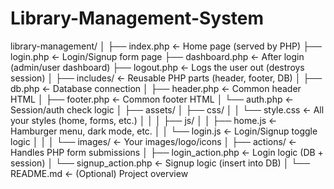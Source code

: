 # Library-Management-System

library-management/
│
├── index.php               ← Home page (served by PHP)
├── login.php               ← Login/Signup form page
├── dashboard.php           ← After login (admin/user dashboard)
├── logout.php              ← Logs the user out (destroys session)
│
├── includes/               ← Reusable PHP parts (header, footer, DB)
│   ├── db.php              ← Database connection
│   ├── header.php          ← Common header HTML
│   ├── footer.php          ← Common footer HTML
│   └── auth.php            ← Session/auth check logic
│
├── assets/
│   ├── css/
│   │   └── style.css       ← All your styles (home, forms, etc.)
│   │
│   ├── js/
│   │   ├── home.js         ← Hamburger menu, dark mode, etc.
│   │   └── login.js        ← Login/Signup toggle logic
│   │
│   └── images/             ← Your images/logo/icons
│
├── actions/                ← Handles PHP form submissions
│   ├── login_action.php    ← Login logic (DB + session)
│   └── signup_action.php   ← Signup logic (insert into DB)
│
└── README.md               ← (Optional) Project overview